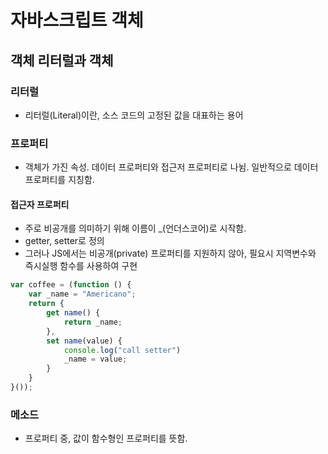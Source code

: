 # 자바스크립트 객체

## 객체 리터럴과 객체

### 리터럴

- 리터럴(Literal)이란, 소스 코드의 고정된 값을 대표하는 용어

### 프로퍼티

- 객체가 가진 속성. 데이터 프로퍼티와 접근저 프로퍼티로 나뉨. 일반적으로 데이터 프로퍼티를 지칭함.

#### 접근자 프로퍼티

- 주로 비공개를 의미하기 위해 이름이 _(언더스코어)로 시작함.
- getter, setter로 정의
- 그러나 JS에서는 비공개(private) 프로퍼티를 지원하지 않아, 필요시 지역변수와 즉시실행 함수를 사용하여 구현

```Javascript
var coffee = (function () {
    var _name = "Americano";
    return {
        get name() {
            return _name;
        },
        set name(value) {
            console.log("call setter")
            _name = value;
        }
    }
}());
```

### 메소드

- 프로퍼티 중, 값이 함수형인 프로퍼티를 뜻함.
